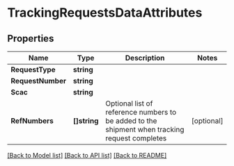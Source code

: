 # TrackingRequestsDataAttributes

## Properties

Name | Type | Description | Notes
------------ | ------------- | ------------- | -------------
**RequestType** | **string** |  | 
**RequestNumber** | **string** |  | 
**Scac** | **string** |  | 
**RefNumbers** | **[]string** | Optional list of reference numbers to be added to the shipment when tracking request completes | [optional] 

[[Back to Model list]](../README.md#documentation-for-models) [[Back to API list]](../README.md#documentation-for-api-endpoints) [[Back to README]](../README.md)


